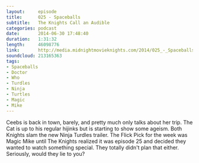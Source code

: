 ```yaml
---
layout:     episode
title:      025 - Spaceballs
subtitle:   The Knights Call an Audible
categories: podcast
date:       2014-06-30 17:48:40
duration:   1:31:32
length:     46098776
link:       http://media.midnightmovieknights.com/2014/025_-_Spaceballs.m4a
soundcloud: 213165363
tags:
- Spaceballs
- Doctor
- Who
- Turdles
- Ninja
- Turtles
- Magic
- Mike
---
```

Ceebs is back in town, barely, and pretty much only talks about her trip. The Cat is up to his regular hijinks but is starting to show some ageism. Both Knights slam the new Ninja Turdles trailer. The Flick Pick for the week was Magic Mike until The Knights realized it was episode 25 and decided they wanted to watch something special. They totally didn't plan that either. Seriously, would they lie to you?